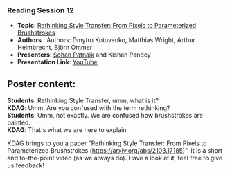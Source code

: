 ### Reading Session 12    
- **Topic**: [Rethinking Style Transfer: From Pixels to Parameterized Brushstrokes](https://arxiv.org/abs/2103.17185)  
- **Authors** : Authors: Dmytro Kotovenko, Matthias Wright, Arthur Heimbrecht, Björn Ommer
- **Presenters**: [Sohan Patnaik](https://github.com/Sohanpatnaik106) and Kishan Pandey   
- **Presentation Link**: [YouTube](https://youtu.be/EpcYF1ea-68)       

**Poster content**:   
---  
**Students**: Rethinking Style Transfer, umm, what is it? </br>
**KDAG**: Umm, Are you confused with the term rethinking? </br>
**Students**: Umm, not exactly. We are confused how brushstrokes are painted.  </br> 
**KDAG**: That's what we are here to explain   </br>

KDAG brings to you a paper "Rethinking Style Transfer: From Pixels to Parameterized Brushstrokes (https://arxiv.org/abs/2103.17185)". It is a short and to-the-point video (as we always do). Have a look at it, feel free to give us feedback!  
